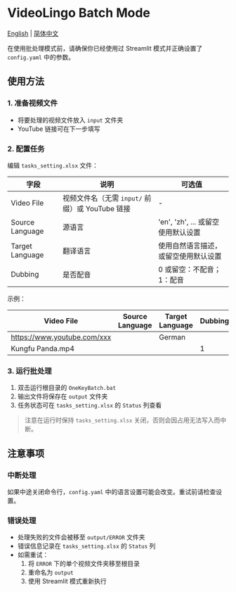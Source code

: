 # VideoLingo Batch Mode

[English](./README.md) | [简体中文](./README.zh.md)

在使用批处理模式前，请确保你已经使用过 Streamlit 模式并正确设置了 `config.yaml` 中的参数。

## 使用方法

### 1. 准备视频文件

- 将要处理的视频文件放入 `input` 文件夹
- YouTube 链接可在下一步填写

### 2. 配置任务

编辑 `tasks_setting.xlsx` 文件：

| 字段 | 说明 | 可选值 |
|------|------|--------|
| Video File | 视频文件名（无需 `input/` 前缀）或 YouTube 链接 | - |
| Source Language | 源语言 | 'en', 'zh', ... 或留空使用默认设置 |
| Target Language | 翻译语言 | 使用自然语言描述，或留空使用默认设置 |
| Dubbing | 是否配音 | 0 或留空：不配音；1：配音 |

示例：

| Video File | Source Language | Target Language | Dubbing |
|------------|-----------------|-----------------|---------|
| https://www.youtube.com/xxx | | German | |
| Kungfu Panda.mp4 | |  | 1 |

### 3. 运行批处理

1. 双击运行根目录的 `OneKeyBatch.bat`
2. 输出文件将保存在 `output` 文件夹
3. 任务状态可在 `tasks_setting.xlsx` 的 `Status` 列查看

> 注意在运行时保持 `tasks_setting.xlsx` 关闭，否则会因占用无法写入而中断。

## 注意事项

### 中断处理

如果中途关闭命令行，`config.yaml` 中的语言设置可能会改变。重试前请检查设置。

### 错误处理

- 处理失败的文件会被移至 `output/ERROR` 文件夹
- 错误信息记录在 `tasks_setting.xlsx` 的 `Status` 列
- 如需重试：
  1. 将 `ERROR` 下的单个视频文件夹移至根目录
  2. 重命名为 `output`
  3. 使用 Streamlit 模式重新执行

